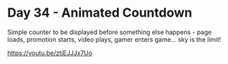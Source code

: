 # Day 34 - Animated Countdown

Simple counter to be displayed before something else happens - page loads, promotion starts, video plays, gamer enters game... sky is the limit!

https://youtu.be/ztiEJJJx7Uo
